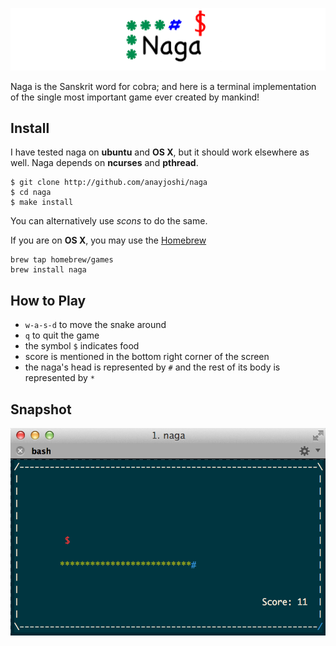 ![Logo](/docs/img/naga-logo.png?raw=true "Logo")

Naga is the Sanskrit word for cobra; and here is a terminal implementation of the single most important game ever created by mankind!

## Install

I have tested naga on **ubuntu** and **OS X**, but it should work elsewhere as well. Naga depends on **ncurses** and **pthread**. 

```
$ git clone http://github.com/anayjoshi/naga
$ cd naga
$ make install
```

You can alternatively use *scons* to do the same.

If you are on **OS X**, you may use the [Homebrew](http://brew.sh)

```
brew tap homebrew/games
brew install naga
```
 
## How to Play

- `w-a-s-d` to move the snake around
- `q` to quit the game
- the symbol `$` indicates food
- score is mentioned in the bottom right corner of the screen
- the naga's head is represented by `#` and the rest of its body is represented by `*`

## Snapshot

![Naga](/docs/img/naga-screenshot.png?raw=true "Naga Screenshot")

